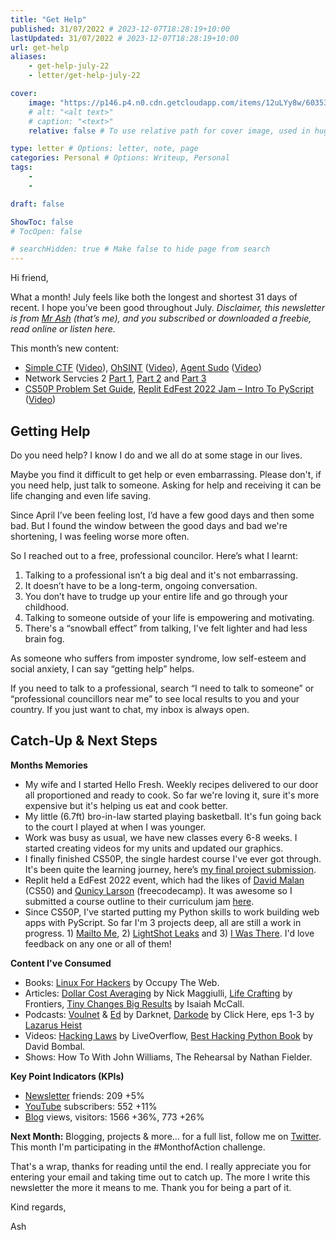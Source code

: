 ```yaml
---
title: "Get Help"
published: 31/07/2022 # 2023-12-07T18:28:19+10:00
lastUpdated: 31/07/2022 # 2023-12-07T18:28:19+10:00
url: get-help
aliases: 
    - get-help-july-22
    - letter/get-help-july-22

cover:
    image: "https://p146.p4.n0.cdn.getcloudapp.com/items/12uLYy8w/6035313c-2e22-461e-803b-be354f446879.jpeg?v=33ffbda9465d01ef01c03b3194bb9ab0"
    # alt: "<alt text>"
    # caption: "<text>"
    relative: false # To use relative path for cover image, used in hugo Page-bundles 

type: letter # Options: letter, note, page
categories: Personal # Options: Writeup, Personal
tags:
    - 
    - 

draft: false

ShowToc: false
# TocOpen: false

# searchHidden: true # Make false to hide page from search
---
```


Hi friend,

What a month! July feels like both the longest and shortest 31 days of recent. I hope you’ve been good throughout July. *Disclaimer, this newsletter is from [Mr Ash](https://mrash.co) (that’s me), and you subscribed or downloaded a freebie, read online or listen here.*

This month’s new content:

- [Simple CTF](https://mrash.co/simplectf/) ([Video](https://www.youtube.com/watch?v=bWVXSoBoAk4)), [OhSINT](https://mrash.co/ohsint/) ([Video](https://www.youtube.com/watch?v=fCAunCYeq64)), [Agent Sudo](https://mrash.co/agent-sudo/) ([Video](https://www.youtube.com/watch?v=PYQ51M8qTbw))
- Network Servcies 2 [Part 1](https://mrash.co/network-services-2-tryhackme-part-1-nfs/), [Part 2](https://mrash.co/network-services-2-tryhackme-part-2-smtp/) and [Part 3](https://mrash.co/tyryhackme-network-services-2-p3-mysql/)
- [CS50P Problem Set Guide](https://mrash.co/cs50-python-problem-set-guide/), [Replit EdFest 2022 Jam – Intro To PyScript](https://mrash.co/replit-edfest-2022-jam-intro-to-pyscript/) ([Video](https://youtu.be/74xkQeObO0Y))

## Getting Help

Do you need help? I know I do and we all do at some stage in our lives.

Maybe you find it difficult to get help or even embarrassing. Please don't, if you need help, just talk to someone. Asking for help and receiving it can be life changing and even life saving.

Since April I’ve been feeling lost, I’d have a few good days and then some bad. But I found the window between the good days and bad we're shortening, I was feeling worse more often.

So I reached out to a free, professional councilor. Here’s what I learnt:

1. Talking to a professional isn’t a big deal and it's not embarrassing.
2. It doesn’t have to be a long-term, ongoing conversation.
3. You don’t have to trudge up your entire life and go through your childhood.
4. Talking to someone outside of your life is empowering and motivating.
5. There's a “snowball effect” from talking, I've felt lighter and had less brain fog.

As someone who suffers from imposter syndrome, low self-esteem and social anxiety, I can say “getting help” helps.

If you need to talk to a professional, search “I need to talk to someone” or “professional councillors near me” to see local results to you and your country. If you just want to chat, my inbox is always open.

## Catch-Up & Next Steps

**Months Memories**

- My wife and I started Hello Fresh. Weekly recipes delivered to our door all proportioned and ready to cook. So far we're loving it, sure it's more expensive but it's helping us eat and cook better.
- My little (6.7ft) bro-in-law started playing basketball. It's fun going back to the court I played at when I was younger.
- Work was busy as usual, we have new classes every 6-8 weeks. I started creating videos for my units and updated our graphics.
- I finally finished CS50P, the single hardest course I've ever got through. It's been quite the learning journey, here’s [my final project submission](https://www.youtube.com/watch?v=KoEHd3VtJ9E).
- Replit held a EdFest 2022 event, which had the likes of [David Malan](https://cs.harvard.edu/malan/) (CS50) and [Qunicy Larson](https://www.freecodecamp.org/news/author/quincylarson/) (freecodecamp). It was awesome so I submitted a course outline to their curriculum jam [here](https://mrash.co/replit-edfest-2022-jam-intro-to-pyscript/).
- Since CS50P, I've started putting my Python skills to work building web apps with PyScript. So far I'm 3 projects deep, all are still a work in progress. 1) [Mailto Me](https://mailto-me.mrash.co/), 2) [LightShot Leaks](https://lightshot-leaks.mrash.co/) and 3) [I Was There](https://iwasthere.mrash.co/). I'd love feedback on any one or all of them!

**Content I've Consumed**

- Books: [Linux For Hackers](https://www.hackers-arise.com/linux-basics-for-hackers) by Occupy The Web.
- Articles: [Dollar Cost Averaging](https://ofdollarsanddata.com/in-defense-of-dollar-cost-averaging/) by Nick Maggiulli, [Life Crafting](https://www.frontiersin.org/articles/10.3389/fpsyg.2019.02778/full) by Frontiers, [Tiny Changes Big Results](https://isaiahmccall.substack.com/p/tiny-changes-with-big-results) by Isaiah McCall.
- Podcasts: [Voulnet](https://open.spotify.com/episode/3qpQW8eAFP8IYNW8q0lPFL?si=jZePQCHhSNOeH_8ZDUuYrA&utm_source=copy-link) & [Ed](https://open.spotify.com/episode/00OYyDBrXWIHNTJ3nsgGuD?si=SsKcsPwCTXmzzPLqHd42Yw&utm_source=copy-linkPodcasts) by Darknet, [Darkode](https://open.spotify.com/episode/1Nxz3MFDZgfCLXm20s0JeQ?si=JFx0CVbRQ3yn8OYAbQkpSA&utm_source=copy-link) by Click Here, eps 1-3 by [Lazarus Heist](https://open.spotify.com/show/2k2xSiE0YfP69HQVaESpGp?si=93iWHivaS8mg3YqalySS0g&utm_source=copy-link)
- Videos: [Hacking Laws](https://youtu.be/Q5kIdpPIVuY) by LiveOverflow, [Best Hacking Python Book](https://youtu.be/2B76CTbi72w) by David Bombal.
- Shows: How To With John Williams, The Rehearsal by Nathan Fielder.

**Key Point Indicators (KPIs)**

- [Newsletter](https://mrash.co/newsletters) friends: 209 +5%
- [YouTube](https://youtube.com/mrashleyball) subscribers: 552 +11%
- [Blog](https://mrashleyball.com/blog/) views, visitors: 1566 +36%, 773 +26%

**Next Month:** Blogging, projects & more… for a full list, follow me on [Twitter](https://twitter.com/mrashleyball/status/1554200175756816384?t=IUyeihB-QvRM5VSYpDqqzw&s=19Next). This month I'm participating in the #MonthofAction challenge.

That's a wrap, thanks for reading until the end. I really appreciate you for entering your email and taking time out to catch up. The more I write this newsletter the more it means to me. Thank you for being a part of it.

Kind regards,

Ash
